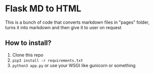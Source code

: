 # Flask MD to HTML
This is a bunch of code that converts markdown files in "pages" folder, turns it into markdown and then give it to user on request
## How to install?
1. Clone this repo
2. `pip3 install -r requirements.txt`
3. `python3 app.py` or use your WSGI like gunicorn or something
